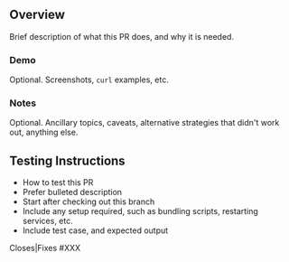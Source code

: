 ## Overview

Brief description of what this PR does, and why it is needed.


### Demo

Optional. Screenshots, `curl` examples, etc.


### Notes

Optional. Ancillary topics, caveats, alternative strategies that didn't work out, anything else.


## Testing Instructions

 * How to test this PR
 * Prefer bulleted description
 * Start after checking out this branch
 * Include any setup required, such as bundling scripts, restarting services, etc.
 * Include test case, and expected output

Closes|Fixes #XXX
